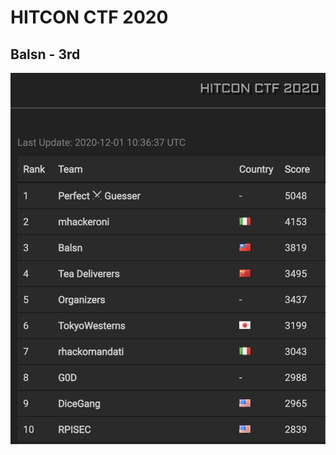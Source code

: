 # HITCON CTF 2020
## Balsn - 3rd
![scoreboard](https://github.com/ssspeedgit00/CTF/blob/master/2020/hitcon/scoreboard.png)
